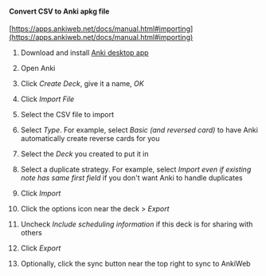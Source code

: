 #### Convert CSV to Anki apkg file

[https://apps.ankiweb.net/docs/manual.html#importing](https://apps.ankiweb.net/docs/manual.html#importing)

1. Download and install [Anki desktop app](https://apps.ankiweb.net/)

2. Open Anki

3. Click *Create Deck*, give it a name, *OK*

4. Click *Import File*

5. Select the CSV file to import

6. Select *Type*. For example, select *Basic (and reversed card)* to have Anki automatically create reverse cards for you

7. Select the *Deck* you created to put it in

8. Select a duplicate strategy. For example, select *Import even if existing note has same first field* if you don't want Anki to handle duplicates

9. Click *Import*

10. Click the options icon near the deck > *Export*

11. Uncheck *Include scheduling information* if this deck is for sharing with others

12. Click *Export*

13. Optionally, click the sync button near the top right to sync to AnkiWeb
